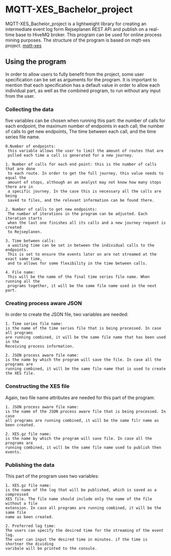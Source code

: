 # MQTT-XES_Bachelor_project

MQTT-XES_Bachelor_project is a lightweight library for creating an intermediate event log form Rejseplanen REST APi and publish on a real-time base to HiveMQ broker. 
This program can be used for online process mining purposes.
The structure of the program is based on mqtt-xes project. [mqtt-xes](https://github.com/beamline/mqtt-xes)
## Using the program

In order to allow users to fully benefit from the project, some user specification can be set as arguments for the program. It is important to mention that each specification has a default value in order to allow each individual part, as well as the combined program, to run without any input from the user. 



### Collecting the data

five variables can be chosen when running this part: the number of calls for each endpoint, the maximum number of endpoints in each call, the number of calls to get new endpoints, The time between each call, and the time series file name.

    0.Number of endpoints: 
     this variable allows the user to limit the amount of routes that are
     pulled each time a call is generated for a new journey. 
    
    1. Number of calls for each end point: this is the number of calls that are done
     to each route. In order to get the full journey, this value needs to equal the 
     amount of stops, although an an analyst may not know how many stops there are in 
     a specific journey. In the case this is necessary all the calls are being 
     saved to files, and the relevant information can be found there.  
    
    2. Number of calls to get new endpoints: 
     The number of iterations in the program can be adjusted. Each iteration starts 
     when the last one finishes all its calls and a new journey request is created 
     to Rejseplanen.
    
    3. Time between calls: 
     a waiting time can be set in between the individual calls to the endpoints. 
     This is set to ensure the events later on are not streamed at the exact same time,
     and to allows for some flexibility in the time between calls.   
    
    4. File name: 
     This will be the name of the final time series file name. When running all the
     programs together, it will be the same file name used in the next part.
     
###  Creating process aware JSON
In order to create the JSON file, two variables are needed:
    
    1. Time series file name: 
    is the name of the time series file that is being processed. In case all programs 
    are running combined, it will be the same file name that has been used in the 
    Receiving process information.
    
    2. JSON process aware file name: 
    is the name by which the program will save the file. In case all the programs are 
    running combined, it will be the same file name that is used to create the XES file.
    
###  Constructing the XES file
Again, two file name attributes are needed for this part of the program:

    1. JSON process aware file name: 
    is the name of the JSON process aware file that is being processed. In case 
    all programs are running combined, it will be the same filr name as been created. 
    
    2. XES.gz file name: 
    is the name by which the program will save file. In case all the programs are 
    running combined, it will be the same file name used to publish then events. 

### Publishing the data
 This part of the program uses two variables:
 
    1. XES.gz file name: 
    is the name of the log that will be published, which is saved as a compressed 
    XES file. The file name should include only the name of the file without a file 
    extension. In case all programs are running combined, it will be the same file 
    name as been created.
    
    2. Preferred log time: 
    The users can specify the desired time for the streaming of the event log. 
    The user can input the desired time in minutes. if the time is shortner the dividing
    varibale will be printed to the consule. 
